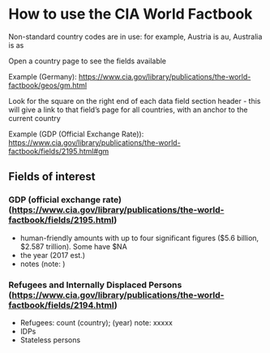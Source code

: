 # How to use the CIA World Factbook

Non-standard country codes are in use: for example, Austria is au, Australia is as

Open a country page to see the fields available

Example (Germany): https://www.cia.gov/library/publications/the-world-factbook/geos/gm.html

Look for the square on the right end of each data field section header - this will give a link to that field’s page for all countries, with an anchor to the current country

Example (GDP (Official Exchange Rate)): https://www.cia.gov/library/publications/the-world-factbook/fields/2195.html#gm



## Fields of interest

### GDP (official exchange rate) (https://www.cia.gov/library/publications/the-world-factbook/fields/2195.html)
- human-friendly amounts with up to four significant figures ($5.6 billion, $2.587 trillion). Some have $NA
- the year (2017 est.)
- notes (note: )

### Refugees and Internally Displaced Persons (https://www.cia.gov/library/publications/the-world-factbook/fields/2194.html)
- Refugees: count (country); (year) note: xxxxx
- IDPs
- Stateless persons